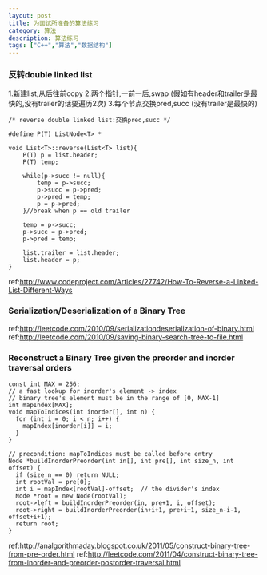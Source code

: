 ```yaml
---
layout: post
title: 为面试所准备的算法练习
category: 算法
description: 算法练习
tags: ["C++","算法","数据结构"]
---
```


### 反转double linked list
1.新建list,从后往前copy
2.两个指针,一前一后,swap (假如有header和trailer是最快的,没有trailer的话要遍历2次)
3.每个节点交换pred,succ (没有trailer是最快的)

```
/* reverse double linked list:交换pred,succ */

#define P(T) ListNode<T> *

void List<T>::reverse(List<T> list){
	P(T) p = list.header;
	P(T) temp;

	while(p->succ != null){
		temp = p->succ;
		p->succ = p->pred;
		p->pred = temp;
		p = p->pred;
	}//break when p == old trailer
	
	temp = p->succ;
	p->succ = p->pred;
	p->pred = temp;
	
	list.trailer = list.header;
	list.header = p;
}
```

ref:http://www.codeproject.com/Articles/27742/How-To-Reverse-a-Linked-List-Different-Ways


### Serialization/Deserialization of a Binary Tree 

ref:http://leetcode.com/2010/09/serializationdeserialization-of-binary.html
ref:http://leetcode.com/2010/09/saving-binary-search-tree-to-file.html

### Reconstruct a Binary Tree given the preorder and inorder traversal orders

```
const int MAX = 256;
// a fast lookup for inorder's element -> index
// binary tree's element must be in the range of [0, MAX-1]
int mapIndex[MAX];
void mapToIndices(int inorder[], int n) {
  for (int i = 0; i < n; i++) {
    mapIndex[inorder[i]] = i;
  }
}
 
// precondition: mapToIndices must be called before entry
Node *buildInorderPreorder(int in[], int pre[], int size_n, int offset) {
  if (size_n == 0) return NULL;
  int rootVal = pre[0];
  int i = mapIndex[rootVal]-offset;  // the divider's index
  Node *root = new Node(rootVal);
  root->left = buildInorderPreorder(in, pre+1, i, offset);
  root->right = buildInorderPreorder(in+i+1, pre+i+1, size_n-i-1, offset+i+1);
  return root;
}
```

ref:http://analgorithmaday.blogspot.co.uk/2011/05/construct-binary-tree-from-pre-order.html
ref:http://leetcode.com/2011/04/construct-binary-tree-from-inorder-and-preorder-postorder-traversal.html

